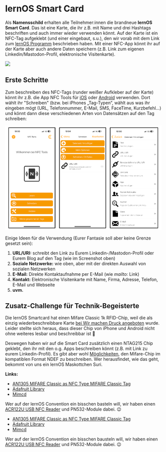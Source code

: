 # lernOS Smart Card

Als **Namensschild** erhalten alle Teilnehmer:innen die brandneue **lernOS Smart Card**. Das ist eine Karte, die ihr z.B. mit Name und drei Hashtags beschriften und auch immer wieder verwenden könnt. Auf der Karte ist ein NFC-Tag aufgeklebt (und einer eingebaut, s.u.), den wir vorab mit dem Link zum [lernOS Programm](https://pretalx.com/loscon24/schedule/) beschrieben haben. Mit einer NFC-App könnt ihr auf der Karte aber auch andere Daten speichern (z.B. Link zum eigenen Linkedin/Mastodon-Profil, elektronische Visitenkarte).

![](./img/lernos-smart-card.png)

## Erste Schritte
Zum beschreiben des NFC-Tags (runder weißer Aufkleber auf der Karte) könnt ihr z.B. die App NFC Tools für [iOS](https://apps.apple.com/de/app/nfc21-tools/id1496636288) oder [Android](https://play.google.com/store/apps/details?id=com.wakdev.wdnfc&hl=de&pli=1) verwenden. Dort wählt ihr "Schreiben" (bzw. bei iPhones „Tag-Typen“, wählt aus was ihr eingeben mögt (URL, Telefonnummer, E-Mail, SMS, FaceTime, Kurzbefehl…) und könnt dann diese verschiedenen Arten von Datensätzen auf den Tag schreiben:

![](./img/lernos-tag-app.png)

Einige Ideen für die Verwendung (Eurer Fantasie soll aber keine Grenze gesetzt sein):

1. **URL/URI:** schreibt den Link zu Eurem Linkedin-/Mastodon-Profil oder Eurem Blog auf den Tag (wie im Screenshot oben)
1. **Soziale Netzwerke:** wie oben, aber mit der direkten Auswahl von sozialen Netzwerken
1. **E-Mail:** Direkte Kontaktaufnahme per E-Mail (wie *mailto:* Link)
1. **Kontakt:** Elektronische Visitenkarte mit Name, Firma, Adresse, Telefon, E-Mail und Webseite
1. **uvm.**

## Zusatz-Challenge für Technik-Begeisterte
Die lernOS Smartcard hat einen Mifare Classic 1k RFID-Chip, weil die als einzig wiederbeschreibbare Karte [bei Wir machen Druck angeboten](https://www.wir-machen-druck.de/bedruckte-rfid-plastikkarten-extrem-guenstig,category,14294.html) wurde. Leider stellte sich heraus, dass dieser Chip von iPhone und Android nicht ohne weiteres lesbar und beschreibbar ist 🥲

Deswegen haben wir auf die Smart Card zusätzlich einen NTAG215 Chip geklebt, den ihr mit den o.g. Apps beschreiben könnt (z.B. mit Link zu eurem Linkedin-Profil). Es gibt aber wohl [Möglichkeiten](https://stackoverflow.com/questions/28575454/format-read-write-ndef-mifare-1k-card-using-libnfc), den Mifare-Chip im kompatiblen Format NDEF zu beschreiben. Wer herausfindet, wie das geht, bekommt von uns ein lernOS Maskottchen Suri.

**Links:**

- [AN1305 MIFARE Classic as NFC Type MIFARE Classic Tag](https://www.nxp.com/docs/en/application-note/AN1305.pdf)
- [Adafruit Library](https://github.com/adafruit/Adafruit-PN532/blob/master/examples/mifareclassic_formatndef/mifareclassic_formatndef.ino)
- [Mimcd](https://code.google.com/archive/p/micmd/)

Wer auf der lernOS Convention ein bisschen basteln will, wir haben einen [ACR122U USB NFC Reader](https://www.acs.com.hk/en/products/3/acr122u-usb-nfc-reader/) und PN532-Module dabei. 😉

- [AN1305 MIFARE Classic as NFC Type MIFARE Classic Tag](https://www.nxp.com/docs/en/application-note/AN1305.pdf)
- [Adafruit Library](https://github.com/adafruit/Adafruit-PN532/blob/master/examples/mifareclassic_formatndef/mifareclassic_formatndef.ino)
- [Mimcd](https://code.google.com/archive/p/micmd/)

Wer auf der lernOS Convention ein bisschen bausteln will, wir haben einen [ACR122U USB NFC Reader](https://www.acs.com.hk/en/products/3/acr122u-usb-nfc-reader/) und PN532-Module dabei. 😉
